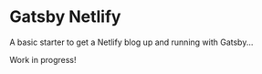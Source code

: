 # Gatsby Netlify

A basic starter to get a Netlify blog up and running with Gatsby...

Work in progress!